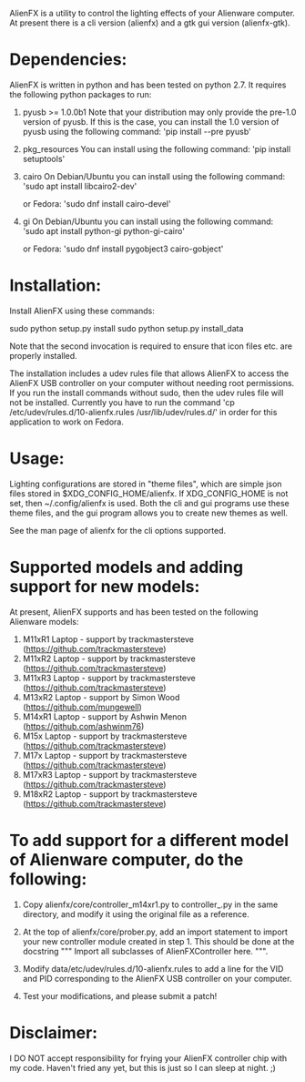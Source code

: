 
AlienFX is a utility to control the lighting effects of your Alienware computer.
At present there is a cli version (alienfx) and a gtk gui version (alienfx-gtk).

Dependencies:
============

AlienFX is written in python and has been tested on python 2.7. It requires
the following python packages to run:

1. pyusb >= 1.0.0b1
   Note that your distribution may only provide the pre-1.0 version of pyusb. If
   this is the case, you can install the 1.0 version of pyusb using the 
   following command:
      'pip install --pre pyusb'

2. pkg_resources
   You can install using the following command:
      'pip install setuptools'

3. cairo
   On Debian/Ubuntu you can install using the following command:
      'sudo apt install libcairo2-dev'

   or Fedora:
      'sudo dnf install cairo-devel'

4. gi
   On Debian/Ubuntu you can install using the following command:
      'sudo apt install python-gi python-gi-cairo'
   
   or Fedora:
      'sudo dnf install pygobject3 cairo-gobject'

Installation:
============

Install AlienFX using these commands:
  
  sudo python setup.py install
  sudo python setup.py install_data

Note that the second invocation is required to ensure that icon files etc. are
properly installed.

The installation includes a udev rules file that allows AlienFX to access the 
AlienFX USB controller on your computer without needing root permissions. If 
you run the install commands without sudo, then the udev rules file will not 
be installed. Currently you have to run the command 'cp /etc/udev/rules.d/10-alienfx.rules 
/usr/lib/udev/rules.d/' in order for this application to work on Fedora.

Usage:
=====

Lighting configurations are stored in "theme files", which are simple json
files stored in $XDG_CONFIG_HOME/alienfx. If XDG_CONFIG_HOME is not set, then
~/.config/alienfx is used. Both the cli and gui programs use these theme
files, and the gui program allows you to create new themes as well.

See the man page of alienfx for the cli options supported.

Supported models and adding support for new models:
==================================================

At present, AlienFX supports and has been tested on the following Alienware models:

1. M11xR1   Laptop - support by trackmastersteve   (https://github.com/trackmastersteve)
2. M11xR2   Laptop - support by trackmastersteve   (https://github.com/trackmastersteve)
3. M11xR3   Laptop - support by trackmastersteve   (https://github.com/trackmastersteve)
4. M13xR2   Laptop - support by Simon Wood         (https://github.com/mungewell)
5. M14xR1   Laptop - support by Ashwin Menon       (https://github.com/ashwinm76)
6. M15x     Laptop - support by trackmastersteve   (https://github.com/trackmastersteve)
7. M17x     Laptop - support by trackmastersteve   (https://github.com/trackmastersteve)
8. M17xR3   Laptop - support by trackmastersteve   (https://github.com/trackmastersteve)
9. M18xR2   Laptop - support by trackmastersteve   (https://github.com/trackmastersteve)

To add support for a different model of Alienware computer, do the following:
============================================================================

1. Copy alienfx/core/controller_m14xr1.py to controller_<your computer name>.py
   in the same directory, and modify it using the original file as a reference.

2. At the top of alienfx/core/prober.py, add an import statement to import your
   new controller module created in step 1. This should be done at the docstring
   """ Import all subclasses of AlienFXController here. """. 

3. Modify data/etc/udev/rules.d/10-alienfx.rules to add a line for the VID and 
   PID corresponding to the AlienFX USB controller on your computer.

4. Test your modifications, and please submit a patch!

Disclaimer:
==========

I DO NOT accept responsibility for frying your AlienFX controller chip with my code.
Haven't fried any yet, but this is just so I can sleep at night. ;)
